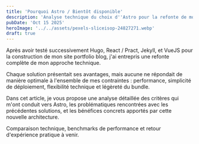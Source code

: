 ```yaml
---
title: 'Pourquoi Astro / Bientôt disponible'
description: 'Analyse technique du choix d''Astro pour la refonte de mon site portfolio blog après une exploration de plusieurs solutions'
pubDate: 'Oct 15 2025'
heroImage: '../../assets/pexels-sliceisop-24827271.webp'
draft: true
---
```


Après avoir testé successivement Hugo, React / Pract, Jekyll, et VueJS pour la construction de mon site portfolio blog, j'ai entrepris une refonte complète de mon approche technique.

Chaque solution présentait ses avantages, mais aucune ne répondait de manière optimale à l'ensemble de mes contraintes : performance, simplicité de déploiement, flexibilité technique et légèreté du bundle.

Dans cet article, je vous propose une analyse détaillée des critères qui m'ont conduit vers Astro, les problématiques rencontrées avec les précédentes solutions, et les bénéfices concrets apportés par cette nouvelle architecture.

Comparaison technique, benchmarks de performance et retour d'expérience pratique à venir.